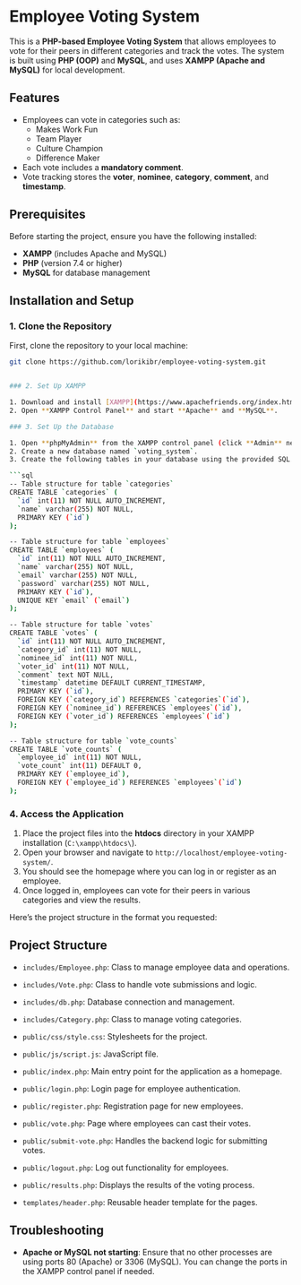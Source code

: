 # Employee Voting System

This is a **PHP-based Employee Voting System** that allows employees to vote for their peers in different categories and track the votes. The system is built using **PHP (OOP)** and **MySQL**, and uses **XAMPP (Apache and MySQL)** for local development.

## Features

- Employees can vote in categories such as:
  - Makes Work Fun
  - Team Player
  - Culture Champion
  - Difference Maker
- Each vote includes a **mandatory comment**.
- Vote tracking stores the **voter**, **nominee**, **category**, **comment**, and **timestamp**.

## Prerequisites

Before starting the project, ensure you have the following installed:

- **XAMPP** (includes Apache and MySQL)
- **PHP** (version 7.4 or higher)
- **MySQL** for database management

## Installation and Setup

### 1. Clone the Repository

First, clone the repository to your local machine:

```bash
git clone https://github.com/lorikibr/employee-voting-system.git


### 2. Set Up XAMPP

1. Download and install [XAMPP](https://www.apachefriends.org/index.html).
2. Open **XAMPP Control Panel** and start **Apache** and **MySQL**.

### 3. Set Up the Database

1. Open **phpMyAdmin** from the XAMPP control panel (click **Admin** next to MySQL).
2. Create a new database named `voting_system`.
3. Create the following tables in your database using the provided SQL schema:

```sql
-- Table structure for table `categories`
CREATE TABLE `categories` (
  `id` int(11) NOT NULL AUTO_INCREMENT,
  `name` varchar(255) NOT NULL,
  PRIMARY KEY (`id`)
);

-- Table structure for table `employees`
CREATE TABLE `employees` (
  `id` int(11) NOT NULL AUTO_INCREMENT,
  `name` varchar(255) NOT NULL,
  `email` varchar(255) NOT NULL,
  `password` varchar(255) NOT NULL,
  PRIMARY KEY (`id`),
  UNIQUE KEY `email` (`email`)
);

-- Table structure for table `votes`
CREATE TABLE `votes` (
  `id` int(11) NOT NULL AUTO_INCREMENT,
  `category_id` int(11) NOT NULL,
  `nominee_id` int(11) NOT NULL,
  `voter_id` int(11) NOT NULL,
  `comment` text NOT NULL,
  `timestamp` datetime DEFAULT CURRENT_TIMESTAMP,
  PRIMARY KEY (`id`),
  FOREIGN KEY (`category_id`) REFERENCES `categories`(`id`),
  FOREIGN KEY (`nominee_id`) REFERENCES `employees`(`id`),
  FOREIGN KEY (`voter_id`) REFERENCES `employees`(`id`)
);

-- Table structure for table `vote_counts`
CREATE TABLE `vote_counts` (
  `employee_id` int(11) NOT NULL,
  `vote_count` int(11) DEFAULT 0,
  PRIMARY KEY (`employee_id`),
  FOREIGN KEY (`employee_id`) REFERENCES `employees`(`id`)
);
```

### 4. Access the Application

1. Place the project files into the **htdocs** directory in your XAMPP installation (`C:\xampp\htdocs\`).
2. Open your browser and navigate to `http://localhost/employee-voting-system/`.
3. You should see the homepage where you can log in or register as an employee.
4. Once logged in, employees can vote for their peers in various categories and view the results.

Here’s the project structure in the format you requested:

## Project Structure

- `includes/Employee.php`: Class to manage employee data and operations.
- `includes/Vote.php`: Class to handle vote submissions and logic.
- `includes/db.php`: Database connection and management.
- `includes/Category.php`: Class to manage voting categories.

- `public/css/style.css`: Stylesheets for the project.
- `public/js/script.js`: JavaScript file.
- `public/index.php`: Main entry point for the application as a homepage.
- `public/login.php`: Login page for employee authentication.
- `public/register.php`: Registration page for new employees.
- `public/vote.php`: Page where employees can cast their votes.
- `public/submit-vote.php`: Handles the backend logic for submitting votes.
- `public/logout.php`: Log out functionality for employees.
- `public/results.php`: Displays the results of the voting process.

- `templates/header.php`: Reusable header template for the pages.


## Troubleshooting

- **Apache or MySQL not starting**: Ensure that no other processes are using ports 80 (Apache) or 3306 (MySQL). You can change the ports in the XAMPP control panel if needed.
